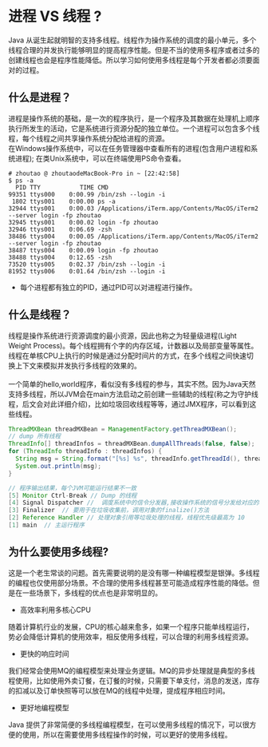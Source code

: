 # 进程 VS 线程 ?

Java 从诞生起就明智的支持多线程。线程作为操作系统的调度的最小单元，多个线程合理的并发执行能够明显的提高程序性能。但是不当的使用多程序或者过多的创建线程也会是程序性能降低。所以学习如何使用多线程是每个开发者都必须要面对的过程。<br />

<a name="SMRLQ"></a>
## 什么是进程？
进程是操作系统的基础，是一次的程序执行，是一个程序及其数据在处理机上顺序执行所发生的活动，它是系统进行资源分配的独立单位。一个进程可以包含多个线程，每个线程之间共享操作系统分配给进程的资源。<br />在Windows操作系统中，可以在任务管理器中查看所有的进程(包含用户进程和系统进程); 在类Unix系统中，可以在终端使用PS命令查看。
```shell
# zhoutao @ zhoutaodeMacBook-Pro in ~ [22:42:58]
$ ps -a
  PID TTY           TIME CMD
99351 ttys000    0:00.99 /bin/zsh --login -i
 1802 ttys001    0:00.00 ps -a
32944 ttys001    0:00.03 /Applications/iTerm.app/Contents/MacOS/iTerm2 --server login -fp zhoutao
32945 ttys001    0:00.02 login -fp zhoutao
32946 ttys001    0:06.69 -zsh
38486 ttys004    0:00.05 /Applications/iTerm.app/Contents/MacOS/iTerm2 --server login -fp zhoutao
38487 ttys004    0:00.09 login -fp zhoutao
38488 ttys004    0:12.65 -zsh
73520 ttys005    0:02.37 /bin/zsh --login -i
81952 ttys006    0:01.64 /bin/zsh --login -i
```

- 每个进程都有独立的PID，通过PID可以对进程进行操作。



<a name="GdpMX"></a>
## 什么是线程？
线程是操作系统进行资源调度的最小资源，因此也称之为轻量级进程(Light Weight Process)。每个线程拥有个字的内存区域，计数器以及局部变量等属性。线程在单核CPU上执行的时候是通过分配时间片的方式，在多个线程之间快速切换上下文来模拟并发执行多线程的效果的。<br />
<br />一个简单的hello,world程序，看似没有多线程的参与，其实不然。因为Java天然支持多线程，所以JVM会在main方法启动之前创建一些辅助的线程(称之为守护线程，后文会对此详细介绍)，比如垃圾回收线程等等，通过JMX程序，可以看到这些线程。<br />

```java
ThreadMXBean threadMXBean = ManagementFactory.getThreadMXBean();
// dump 所有线程
ThreadInfo[] threadInfos = threadMXBean.dumpAllThreads(false, false);
for (ThreadInfo threadInfo : threadInfos) {
  String msg = String.format("[%s] %s", threadInfo.getThreadId(), threadInfo.getThreadName());
  System.out.println(msg);
}

// 程序输出结果，每个JVM可能运行结果不一致
[5] Monitor Ctrl-Break // Dump 的线程
[4] Signal Dispatcher //  调度系统中的信令分发器,接收操作系统的信号分发给对应的程序，比如kill的信号
[3] Finalizer  // 要用于在垃圾收集前，调用对象的finalize()方法
[2] Reference Handler // 处理对象引用等垃圾处理的线程，线程优先级最高为 10
[1] main  // 主运行程序
```
<a name="mYuC7"></a>
## 为什么要使用多线程?
这是一个老生常谈的问题。首先需要说明的是没有哪一种编程模型是银弹。多线程的编程也仅使用部分场景。不合理的使用多线程甚至可能造成程序性能的降低。但是在一些场景下，多线程的优点也是非常明显的。<br />

- 高效率利用多核心CPU

随着计算机行业的发展，CPU的核心越来愈多，如果一个程序只能单线程运行，势必会降低计算机的使用效率，相反使用多线程，可以合理的利用多线程资源。<br />

- 更快的响应时间

我们经常会使用MQ的编程模型来处理业务逻辑。MQ的异步处理就是典型的多线程使用，比如使用外卖订餐，在订餐的时候，只需要下单支付，消息的发送，库存的扣减以及订单快照等可以放在MQ的线程中处理，提成程序相应时间。<br />

- 更好地编程模型

Java 提供了非常简便的多线程编程模型，在可以使用多线程的情况下，可以很方便的使用，所以在需要使用多线程操作的时候，可以更好的使用多线程。<br />
<br />

